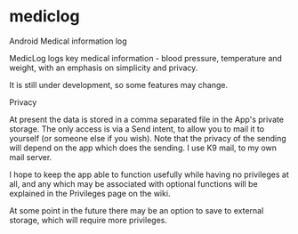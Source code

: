 # mediclog
Android Medical information log

MedicLog logs key medical information - blood pressure, temperature and weight, with an emphasis on simplicity and privacy.

It is still under development, so some features may change.

Privacy

At present the data is stored in a comma separated file in the App's private storage. The only access is via a Send intent, to allow you to mail it to yourself (or someone else if you wish). Note that the privacy of the sending will depend on the app which does the sending. I use K9 mail, to my own mail server.

I hope to keep the app able to function usefully while having no privileges at all, and any which may be associated with optional functions will be explained in the Privileges page on the wiki.

At some point in the future there may be an option to save to external storage, which will require more privileges.
